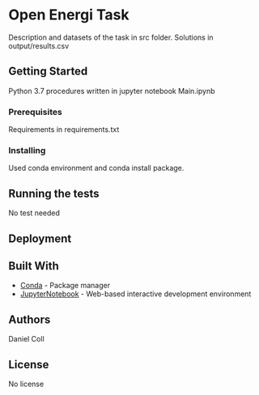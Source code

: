 # Open Energi Task

Description and datasets of the task in src folder.
Solutions in output/results.csv

## Getting Started

Python 3.7 procedures written in jupyter notebook Main.ipynb 

### Prerequisites

Requirements in requirements.txt


### Installing

Used conda environment and conda install package.

## Running the tests

No test needed

## Deployment



## Built With

* [Conda](https://docs.conda.io) - Package manager
* [JupyterNotebook](https://jupyter.org/) - Web-based interactive development environment

## Authors

Daniel Coll

## License

No license


